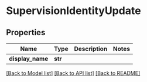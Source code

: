 # SupervisionIdentityUpdate

## Properties
Name | Type | Description | Notes
------------ | ------------- | ------------- | -------------
**display_name** | **str** |  | 

[[Back to Model list]](../README.md#documentation-for-models) [[Back to API list]](../README.md#documentation-for-api-endpoints) [[Back to README]](../README.md)


